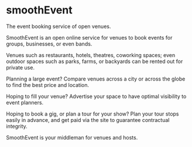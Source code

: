 # smoothEvent
The event booking service of open venues.

SmoothEvent is an open online service for venues to book events for groups, businesses, or even bands. 

Venues such as restaurants, hotels, theatres, coworking spaces; even outdoor spaces such as parks, farms, or backyards can be rented out for private use. 

Planning a large event? Compare venues across a city or across the globe to find the best price and location. 

Hoping to fill your venue? Advertise your space to have optimal visibility to event planners.

Hoping to book a gig, or plan a tour for your show? Plan your tour stops easily in advance, and get paid via the site to guarantee contractual integrity. 

SmoothEvent is your middleman for venues and hosts.
